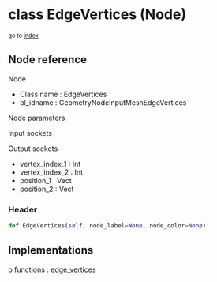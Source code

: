 # class EdgeVertices (Node)

<sub>go to [index](/docs/index.md)</sub>

## Node reference

Node
 - Class name : EdgeVertices
 - bl_idname : GeometryNodeInputMeshEdgeVertices

Node parameters

Input sockets

Output sockets
 - vertex_index_1 : Int
 - vertex_index_2 : Int
 - position_1 : Vect
 - position_2 : Vect

### Header

``` python
def EdgeVertices(self, node_label=None, node_color=None):
```

## Implementations

o functions : [edge_vertices](/docs/GeoNodes_classes/GLOBAL.md#edge_vertices)

